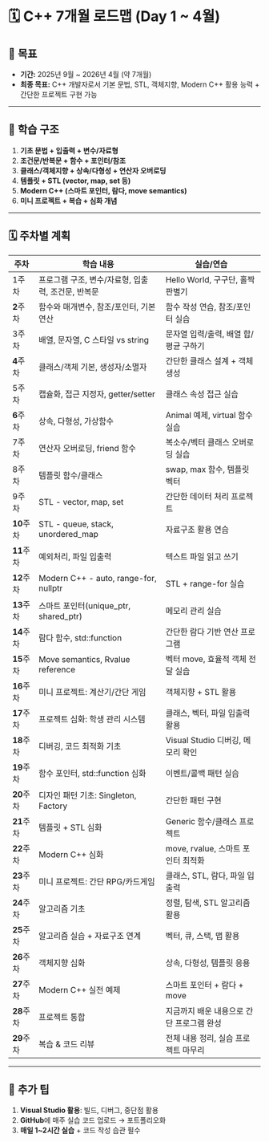 # 🗓️ C++ 7개월 로드맵 (Day 1 ~ 4월)

## 🎯 목표

- **기간:** 2025년 9월 ~ 2026년 4월 (약 7개월)
- **최종 목표:** C++ 개발자로서 기본 문법, STL, 객체지향, Modern C++ 활용 능력 + 간단한 프로젝트 구현 가능

---

## 📌 학습 구조

1. **기초 문법 + 입출력 + 변수/자료형**
2. **조건문/반복문 + 함수 + 포인터/참조**
3. **클래스/객체지향 + 상속/다형성 + 연산자 오버로딩**
4. **템플릿 + STL (vector, map, set 등)**
5. **Modern C++ (스마트 포인터, 람다, move semantics)**
6. **미니 프로젝트 + 복습 + 심화 개념**

---

## 🗓️ 주차별 계획

| 주차 | 학습 내용 | 실습/연습 |
| --- | --- | --- |
| 1주차 | 프로그램 구조, 변수/자료형, 입출력, 조건문, 반복문 | Hello World, 구구단, 홀짝 판별기 |
| **2**주차 | 함수와 매개변수, 참조/포인터, 기본 연산 | 함수 작성 연습, 참조/포인터 실습 |
| 3주차 | 배열, 문자열, C 스타일 vs string | 문자열 입력/출력, 배열 합/평균 구하기 |
| **4**주차 | 클래스/객체 기본, 생성자/소멸자 | 간단한 클래스 설계 + 객체 생성 |
| 5주차 | 캡슐화, 접근 지정자, getter/setter | 클래스 속성 접근 실습 |
| **6**주차 | 상속, 다형성, 가상함수 | Animal 예제, virtual 함수 실습 |
| 7주차 | 연산자 오버로딩, friend 함수 | 복소수/벡터 클래스 오버로딩 실습 |
| 8주차 | 템플릿 함수/클래스 | swap, max 함수, 템플릿 벡터 |
| 9주차 | STL - vector, map, set | 간단한 데이터 처리 프로젝트 |
| **10**주차 | STL - queue, stack, unordered_map | 자료구조 활용 연습 |
| **11**주차 | 예외처리, 파일 입출력 | 텍스트 파일 읽고 쓰기 |
| **12**주차 | Modern C++ - auto, range-for, nullptr | STL + range-for 실습 |
| **13**주차 | 스마트 포인터(unique_ptr, shared_ptr) | 메모리 관리 실습 |
| **14**주차 | 람다 함수, std::function | 간단한 람다 기반 연산 프로그램 |
| **15**주차 | Move semantics, Rvalue reference | 벡터 move, 효율적 객체 전달 실습 |
| **16**주차 | 미니 프로젝트: 계산기/간단 게임 | 객체지향 + STL 활용 |
| **17**주차 | 프로젝트 심화: 학생 관리 시스템 | 클래스, 벡터, 파일 입출력 활용 |
| **18**주차 | 디버깅, 코드 최적화 기초 | Visual Studio 디버깅, 메모리 확인 |
| **19**주차 | 함수 포인터, std::function 심화 | 이벤트/콜백 패턴 실습 |
| **20**주차 | 디자인 패턴 기초: Singleton, Factory | 간단한 패턴 구현 |
| **21**주차 | 템플릿 + STL 심화 | Generic 함수/클래스 프로젝트 |
| **22**주차 | Modern C++ 심화 | move, rvalue, 스마트 포인터 최적화 |
| **23**주차 | 미니 프로젝트: 간단 RPG/카드게임 | 클래스, STL, 람다, 파일 입출력 |
| **24**주차 | 알고리즘 기초 | 정렬, 탐색, STL 알고리즘 활용 |
| **25**주차 | 알고리즘 실습 + 자료구조 연계 | 벡터, 큐, 스택, 맵 활용 |
| **26**주차 | 객체지향 심화 | 상속, 다형성, 템플릿 응용 |
| **27**주차 | Modern C++ 실전 예제 | 스마트 포인터 + 람다 + move |
| **28**주차 | 프로젝트 통합 | 지금까지 배운 내용으로 간단 프로그램 완성 |
| **29**주차 | 복습 & 코드 리뷰 | 전체 내용 정리, 실습 프로젝트 마무리 |

---

## 📌 추가 팁

1. **Visual Studio 활용**: 빌드, 디버그, 중단점 활용
2. **GitHub**에 매주 실습 코드 업로드 → 포트폴리오화
3. **매일 1~2시간 실습** + 코드 작성 습관 필수
